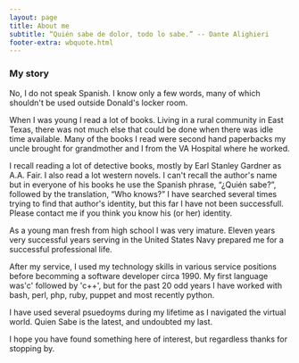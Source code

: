 ```yaml
---
layout: page
title: About me
subtitle: “Quién sabe de dolor, todo lo sabe.” -- Dante Alighieri
footer-extra: wbquote.html
---
```


### My story

No, I do not speak Spanish. I know only a few words, many of which
shouldn't be used outside Donald's locker room.

When I was young I read a lot of books. Living in a rural community in
East Texas, there was not much else that could be done when there was idle time available.
Many of the books I read were second hand paperbacks my uncle brought for grandmother and I
from the VA Hospital where he worked.

I recall reading a lot of detective books, mostly by Earl Stanley Gardner as A.A. Fair.
I also read a lot western novels. I can't recall the author's name but in everyone of his
books he use the Spanish phrase, &ldquo;&iquest;Quién sabe?&rdquo;, followed by the translation,
&ldquo;Who knows?&rdquo; I have searched several times trying to find that author's identity,
but this far I have not been successfull. Please contact me if you think you know his (or her) identity.

As a young man fresh from high school I was very imature. Eleven years very successful years
serving in the United States Navy prepared me for a successful professional life.

After my service, I used my technology skills in various service positions before becomming a
software developer circa 1990. My first language was'c' followed by 'c++', but for the past 20
odd years I have worked with bash, perl, php, ruby, puppet and most recently python.

I have used several psuedoyms during my lifetime as I navigated the virtual world.
Quien Sabe is the latest, and undoubted my last.

I hope you have found something here of interest, but regardless thanks for stopping by.
